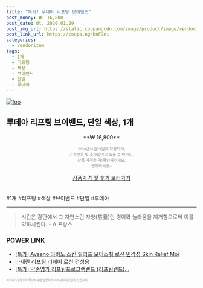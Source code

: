 ```yaml
--- 
title: "특가! 루데아 리프팅 브이밴드" 
post_money: ₩. 16,800 
post_date: dt. 2020.01.29 
post_img_url: https://static.coupangcdn.com/image/product/image/vendoritem/2018/10/26/3576774678/4d5a7583-0252-4b87-93cd-865e05d866d6.jpg 
post_link_url: https://coupa.ng/bnF9ni 
categories: 
  - vendoritem 
tags: 
  - 1개 
  - 리프팅 
  - 색상 
  - 브이밴드 
  - 단일 
  - 루데아 
--- 
```

[![foo](https://static.coupangcdn.com/image/product/image/vendoritem/2018/10/26/3576774678/4d5a7583-0252-4b87-93cd-865e05d866d6.jpg)](https://coupa.ng/bnF9ni) 

## 루데아 리프팅 브이밴드, 단일 색상, 1개 
<p style="text-align: center;">**₩ 16,800**</p> 
<p style="text-align: center;"><span style="color: #898c8f; font-family: Georgia,Times,serif; font-size: 0.75em;">2020년01월29일에 작성되어, <br>가격변동 및 추가할인이 있을 수 있으니,<br> 상품 가격을 꼭!확인해주세요.<br>행복하세요~</span> 
</p>	 
<div markdown="0" style="text-align: center;"><a href="https://coupa.ng/bnF9ni" class="btn btn--success">상품가격 및 후기 보러가기</a></div> 
<br><br> 
  #1개 #리프팅 #색상 #브이밴드 #단일 #루데아 
<hr> 

> 시간은 감탄에서 그 자연스런 자양(慈養)인 경이와 놀라움을 제거함으로써 이를 약화시킨다. - A.프랑스 


### POWER LINK

* <a href="https://blog.naver.com/an0733/221786185130" target="_blank">[특가] Aveeno 아비노 스킨 릴리프 모이스춰 로션 민감성 Skin Relief Moi</a>
* <a href="https://blog.naver.com/fasyy4321/221780846704" target="_blank">바세린 리프팅 리페어 로션 건성용</a>
* <a href="https://blog.naver.com/an0733/221789319963" target="_blank">[특가] 약손명가 리프팅프로그램밴드 (리프팅밴드)...</a>

<span style="color: #898c8f; font-family: Georgia,Times,serif; font-size: 0.55em;">파트너스활동으로 작성자에게 일정액의 커미션이 제공될수 있습니다.</span> 
